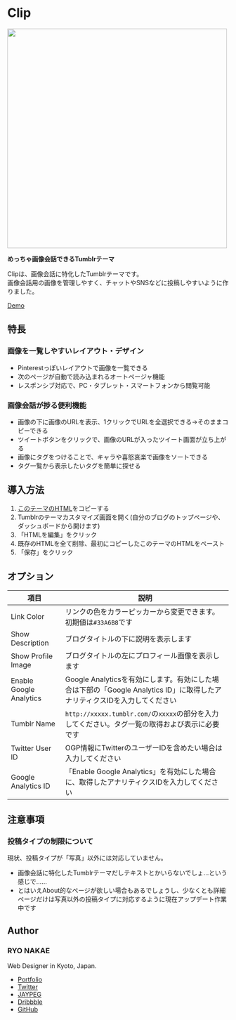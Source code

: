 # Clip

<img src="http://f.cl.ly/items/3y181E0n260R3j19410S/LoveLive%20GIF.jpg" width="500">

**めっちゃ画像会話できるTumblrテーマ**

Clipは、画像会話に特化したTumblrテーマです。  
画像会話用の画像を管理しやすく、チャットやSNSなどに投稿しやすいように作りました。

[Demo](http://ryo-lovelive.tumblr.com/)


## 特長
### 画像を一覧しやすいレイアウト・デザイン
* Pinterestっぽいレイアウトで画像を一覧できる
* 次のページが自動で読み込まれるオートページャ機能
* レスポンシブ対応で、PC・タブレット・スマートフォンから閲覧可能

### 画像会話が捗る便利機能
* 画像の下に画像のURLを表示、1クリックでURLを全選択できる→そのままコピーできる
* ツイートボタンをクリックで、画像のURLが入ったツイート画面が立ち上がる
* 画像にタグをつけることで、キャラや喜怒哀楽で画像をソートできる
* タグ一覧から表示したいタグを簡単に探せる


## 導入方法
1. [このテーマのHTML](https://raw.githubusercontent.com/ryonakae/tumblr-clip/master/clip.html)をコピーする
2. Tumblrのテーマカスタマイズ画面を開く(自分のブログのトップページや、ダッシュボードから開けます)
3. 「HTMLを編集」をクリック
4. 既存のHTMLを全て削除、最初にコピーしたこのテーマのHTMLをペースト
5. 「保存」をクリック


## オプション

| 項目 | 説明 |
|-------|-----|
| Link Color | リンクの色をカラーピッカーから変更できます。初期値は`#33A6B8`です |
| Show Description | ブログタイトルの下に説明を表示します |
| Show Profile Image | ブログタイトルの左にプロフィール画像を表示します |
| Enable Google Analytics | Google Analyticsを有効にします。有効にした場合は下部の「Google Analytics ID」に取得したアナリティクスIDを入力してください |
| Tumblr Name | `http://xxxxx.tumblr.com/`の`xxxxx`の部分を入力してください。タグ一覧の取得および表示に必要です |
| Twitter User ID | OGP情報にTwitterのユーザーIDを含めたい場合は入力してください |
| Google Analytics ID | 「Enable Google Analytics」を有効にした場合に、取得したアナリティクスIDを入力してください |


## 注意事項
### 投稿タイプの制限について
現状、投稿タイプが「写真」以外には対応していません。

* 画像会話に特化したTumblrテーマだしテキストとかいらないでしょ…という感じで……
* とはいえAbout的なページが欲しい場合もあるでしょうし、少なくとも詳細ページだけは写真以外の投稿タイプに対応するように現在アップデート作業中です


## Author
### RYO NAKAE
Web Designer in Kyoto, Japan.

* [Portfolio](http://brdr.jp)
* [Twitter](https://twitter.com/ryo_dg)
* [JAYPEG](https://jypg.net/ryo_dg)
* [Dribbble](https://dribbble.com/ryo_dg)
* [GitHub](https://github.com/ryonakae)